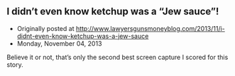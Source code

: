 ## I didn’t even know ketchup was a “Jew sauce”!

 * Originally posted at http://www.lawyersgunsmoneyblog.com/2013/11/i-didnt-even-know-ketchup-was-a-jew-sauce
 * Monday, November 04, 2013

Believe it or not, that’s only the second best screen capture I scored for this story.